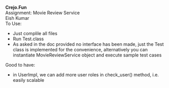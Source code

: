 **Crejo.Fun** \
Assignment: Movie Review Service \
Eish Kumar \
To Use: 
 - Just complile all files
 - Run Test.class
 - As asked in the doc provided no interface has been made, just the Test class is implemented for the convenience, alternatively you can instantiate MovieReviewService object and execute sample test cases

Good to have:
 - in UserImpl, we can add more user roles in check_user() method, i.e. easily scalable
 

